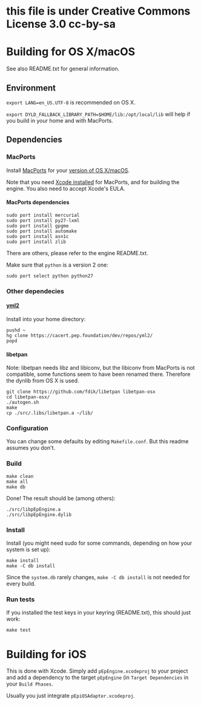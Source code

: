 # this file is under Creative Commons License 3.0 cc-by-sa

# Building for OS X/macOS

See also README.txt for general information.

## Environment

`export LANG=en_US.UTF-8` is recommended on OS X.

`export DYLD_FALLBACK_LIBRARY_PATH=$HOME/lib:/opt/local/lib` will help if you
build in your home and with MacPorts.

## Dependencies

### MacPorts

Install [MacPorts](https://www.macports.org/) for your
[version of OS X/macOS](https://www.macports.org/install.php).

Note that you need [Xcode installed](https://www.macports.org/install.php)
for MacPorts, and for building the engine. You also need to accept Xcode's EULA.

#### MacPorts dependencies

```
sudo port install mercurial
sudo port install py27-lxml
sudo port install gpgme
sudo port install automake
sudo port install asn1c
sudo port install zlib
```

There are others, please refer to the engine README.txt.

Make sure that `python` is a version 2 one:

```
sudo port select python python27
```

### Other dependecies

#### [yml2](https://fdik.org/yml/toolchain)

Install into your home directory:

```
pushd ~
hg clone https://cacert.pep.foundation/dev/repos/yml2/
popd
```

#### libetpan

Note: libetpan needs libz and libiconv, but the libiconv from MacPorts is not compatible, some
functions seem to have been renamed there. Therefore the dynlib from OS X is used.

```
git clone https://github.com/fdik/libetpan libetpan-osx
cd libetpan-osx/
./autogen.sh
make
cp ./src/.libs/libetpan.a ~/lib/
```

### Configuration

You can change some defaults by editing `Makefile.conf`. But this readme assumes you don't.

### Build

```
make clean
make all
make db
```

Done! The result should be (among others):

```
./src/libpEpEngine.a
./src/libpEpEngine.dylib
```

### Install

Install (you might need sudo for some commands, depending on how your system is set up):

```
make install
make -C db install
```

Since the `system.db` rarely changes, `make -C db install` is not needed for every build.

### Run tests

If you installed the test keys in your keyring (README.txt),
this should just work:

```
make test
```

# Building for iOS

This is done with Xcode. Simply add `pEpEngine.xcodeproj` to
your project and add a dependency to the target `pEpEngine`
(in `Target Dependencies` in your `Build Phases`.

Usually you just integrate `pEpiOSAdapter.xcodeproj`.
